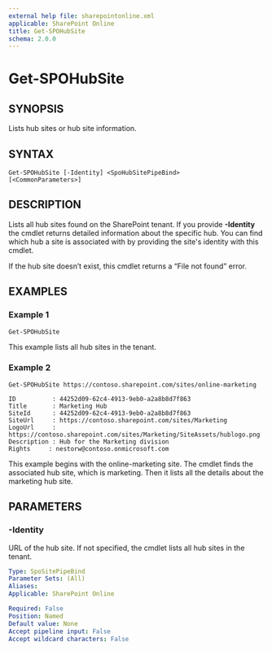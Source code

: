 ```yaml
---
external help file: sharepointonline.xml
applicable: SharePoint Online
title: Get-SPOHubSite
schema: 2.0.0
---
```


# Get-SPOHubSite

## SYNOPSIS
Lists hub sites or hub site information.

## SYNTAX

```
Get-SPOHubSite [-Identity] <SpoHubSitePipeBind>
[<CommonParameters>]
```

## DESCRIPTION
Lists all hub sites found on the SharePoint tenant. If you provide **-Identity** the cmdlet returns detailed information about the specific hub. You can find which hub a site is associated with by providing the site's identity with this cmdlet.

If the hub site doesn’t exist, this cmdlet returns a “File not found” error.

## EXAMPLES

### Example 1

```
Get-SPOHubSite
```

This example lists all hub sites in the tenant.

### Example 2

```
Get-SPOHubSite https://contoso.sharepoint.com/sites/online-marketing

ID          : 44252d09-62c4-4913-9eb0-a2a8b8d7f863
Title       : Marketing Hub
SiteId      : 44252d09-62c4-4913-9eb0-a2a8b8d7f863
SiteUrl     : https://contoso.sharepoint.com/sites/Marketing
LogoUrl     : https://contoso.sharepoint.com/sites/Marketing/SiteAssets/hublogo.png
Description : Hub for the Marketing division
Rights     : nestorw@contoso.onmicrosoft.com
```

This example begins with the online-marketing site. The cmdlet finds the associated hub site, which is marketing. Then it lists all the details about the marketing hub site.

## PARAMETERS

### -Identity

URL of the hub site. If not specified, the cmdlet lists all hub sites in the tenant.

```yaml
Type: SpoSitePipeBind
Parameter Sets: (All)
Aliases: 
Applicable: SharePoint Online

Required: False
Position: Named
Default value: None
Accept pipeline input: False
Accept wildcard characters: False
```
